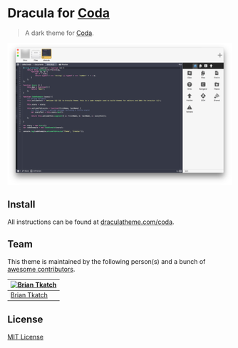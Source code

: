 # Dracula for [Coda](http://panic.com/coda)

> A dark theme for [Coda](http://panic.com/coda).

![Screenshot](./screenshot.png)

## Install

All instructions can be found at [draculatheme.com/coda](https://draculatheme.com/coda).

## Team

This theme is maintained by the following person(s) and a bunch of [awesome contributors](https://github.com/dracula/coda/graphs/contributors).

[![Brian Tkatch](https://avatars0.githubusercontent.com/u/10686291?v=3&s=70)](https://github.com/defectivebit) |
--- |
[Brian Tkatch](https://github.com/defectivebit) |

## License

[MIT License](./LICENSE)
